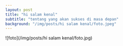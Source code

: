 ```yaml
---
layout: post
title: "hi salam kenal"
subtitle: "tentang yang akan sukses di masa depan"
background: "/img/posts/hi salam kenal/foto.jpeg"
---
```


![foto](/img/posts/hi salam kenal/foto.jpg)
